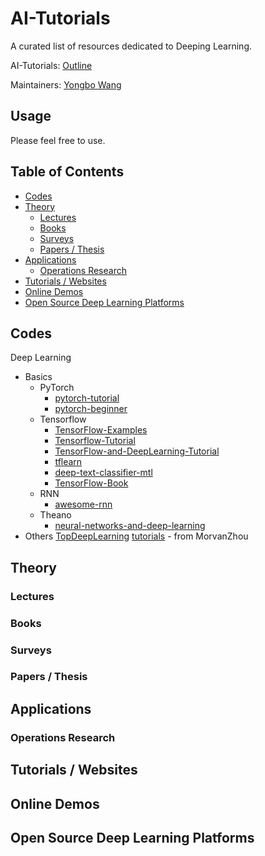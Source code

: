 # AI-Tutorials

A curated list of resources dedicated to Deeping Learning.

AI-Tutorials: [Outline](https://github.com/yongbowin/AI-Tutorials)

Maintainers: [Yongbo Wang](https://github.com/yongbowin)


## Usage
Please feel free to use.

## Table of Contents

 - [Codes](#codes)
 - [Theory](#theory)
   - [Lectures](#lectures)
   - [Books](#books)
   - [Surveys](#surveys)
   - [Papers / Thesis](#papers--thesis)
 - [Applications](#applications)
   - [Operations Research](#operations-research)
 - [Tutorials / Websites](#tutorials--websites)
 - [Online Demos](#online-demos)
 - [Open Source Deep Learning Platforms](#open-source-deep-learning-platforms)

## Codes
Deep Learning
 - Basics
   - PyTorch
     - [pytorch-tutorial](https://github.com/yunjey/pytorch-tutorial)
     - [pytorch-beginner](https://github.com/SherlockLiao/pytorch-beginner)
   - Tensorflow
     - [TensorFlow-Examples](https://github.com/aymericdamien/TensorFlow-Examples)
     - [Tensorflow-Tutorial](https://github.com/MorvanZhou/Tensorflow-Tutorial)
     - [TensorFlow-and-DeepLearning-Tutorial](https://github.com/CreatCodeBuild/TensorFlow-and-DeepLearning-Tutorial)
     - [tflearn](https://github.com/aymericdamien/tflearn)
     - [deep-text-classifier-mtl](https://github.com/dhwajraj/deep-text-classifier-mtl)
     - [TensorFlow-Book](https://github.com/BinRoot/TensorFlow-Book)
   - RNN
     - [awesome-rnn](https://github.com/aymericdamien/awesome-rnn)
   - Theano
     - [neural-networks-and-deep-learning](https://github.com/mnielsen/neural-networks-and-deep-learning)
 - Others
   [TopDeepLearning](https://github.com/aymericdamien/TopDeepLearning)
   [tutorials](https://github.com/MorvanZhou/tutorials) - from MorvanZhou

## Theory

### Lectures

### Books

### Surveys

### Papers / Thesis

## Applications

### Operations Research

## Tutorials / Websites

## Online Demos

## Open Source Deep Learning Platforms


